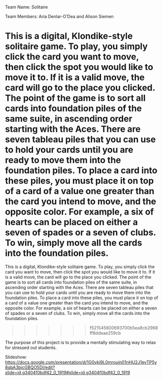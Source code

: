 Team Name: Solitaire

Team Members: Aria Denlar-O’Dea and Alison Siemen


This is a digital, Klondike-style solitaire game. To play, you simply click the card you want to move, then click the spot you would like to move it to. If it is a valid move, the card will go to the place you clicked. The point of the game is to sort all cards into foundation piles of the same suite, in ascending order starting with the Aces. There are seven tableau piles that you can use to hold your cards until you are ready to move them into the foundation piles. To place a card into these piles, you must place it on top of a card of a value one greater than the card you intend to move, and the opposite color. For example, a six of hearts can be placed on either a seven of spades or a seven of clubs. To win, simply move all the cards into the foundation piles.
=======
This is a digital, Klondike-style solitaire game. To play, you simply click the card you want to move,
then click the spot you would like to move it to. If it is a valid move, the card will go to the place you clicked.
The point of the game is to sort all cards into foundation piles of the same suite, in ascending order starting with the Aces.
There are seven tableau piles that you can use to hold your cards until you are ready to move them into the foundation piles.
To place a card into these piles, you must place it on top of a card of a value one greater than the card you intend to move,
and the opposite color. For example, a six of hearts can be placed on either a seven of spades or a seven of clubs. To win,
simply move all the cards into the foundation piles.
>>>>>>> f521545800693700b5ea8cb2968ff8ddeae259cb

The purpose of this project is to provide a mentally stimulating way to relax for stressed out students.

Slideshow:
https://docs.google.com/presentation/d/1G0vkj9L0mrouin01nHU2J1eyTP5y8qbA3bjcGBQO5DI/edit?slide=id.g3404f0bdf42_0_1919#slide=id.g3404f0bdf42_0_1919
